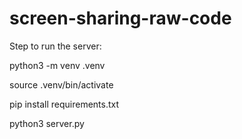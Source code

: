 # screen-sharing-raw-code

Step to run the server:

python3 -m venv .venv 

source .venv/bin/activate 

pip install requirements.txt

python3 server.py


